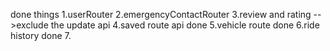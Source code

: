 done things
1.userRouter
2.emergencyContactRouter
3.review and rating -->exclude the update api
4.saved route api done
5.vehicle route done
6.ride history done 7.
